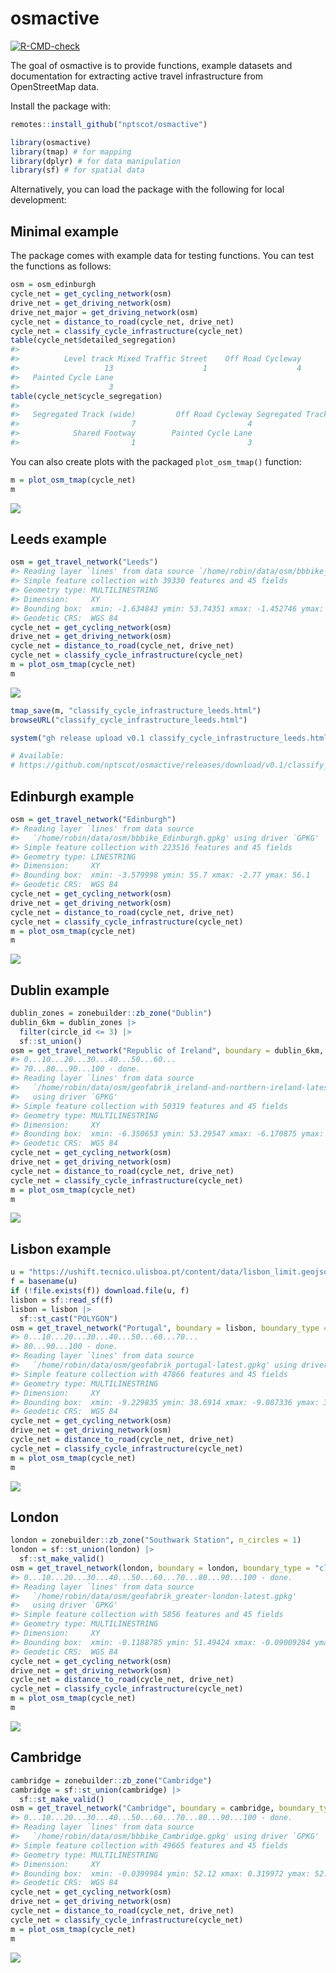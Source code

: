 
<!-- README.md is generated from README.Rmd. Please edit that file -->

# osmactive

<!-- badges: start -->

[![R-CMD-check](https://github.com/nptscot/osmactive/actions/workflows/R-CMD-check.yaml/badge.svg)](https://github.com/nptscot/osmactive/actions/workflows/R-CMD-check.yaml)

<!-- badges: end -->

The goal of osmactive is to provide functions, example datasets and
documentation for extracting active travel infrastructure from
OpenStreetMap data.

Install the package with:

``` r
remotes::install_github("nptscot/osmactive")
```

``` r
library(osmactive)
library(tmap) # for mapping
library(dplyr) # for data manipulation
library(sf) # for spatial data
```

Alternatively, you can load the package with the following for local
development:

## Minimal example

The package comes with example data for testing functions. You can test
the functions as follows:

``` r
osm = osm_edinburgh
cycle_net = get_cycling_network(osm)
drive_net = get_driving_network(osm)
drive_net_major = get_driving_network(osm)
cycle_net = distance_to_road(cycle_net, drive_net)
cycle_net = classify_cycle_infrastructure(cycle_net)
table(cycle_net$detailed_segregation)
#> 
#>          Level track Mixed Traffic Street    Off Road Cycleway 
#>                   13                    1                    4 
#>   Painted Cycle Lane 
#>                    3
table(cycle_net$cycle_segregation)
#> 
#>   Segregated Track (wide)         Off Road Cycleway Segregated Track (narrow) 
#>                         7                         4                         6 
#>            Shared Footway        Painted Cycle Lane 
#>                         1                         3
```

You can also create plots with the packaged `plot_osm_tmap()` function:

``` r
m = plot_osm_tmap(cycle_net)
m
```

![](man/figures/README-minimal_plot_osm-1.png)<!-- -->

## Leeds example

``` r
osm = get_travel_network("Leeds")
#> Reading layer `lines' from data source `/home/robin/data/osm/bbbike_Leeds.gpkg' using driver `GPKG'
#> Simple feature collection with 39330 features and 45 fields
#> Geometry type: MULTILINESTRING
#> Dimension:     XY
#> Bounding box:  xmin: -1.634843 ymin: 53.74351 xmax: -1.452746 ymax: 53.85133
#> Geodetic CRS:  WGS 84
cycle_net = get_cycling_network(osm)
drive_net = get_driving_network(osm)
cycle_net = distance_to_road(cycle_net, drive_net)
cycle_net = classify_cycle_infrastructure(cycle_net)
m = plot_osm_tmap(cycle_net)
m
```

![](man/figures/README-leeds-1.png)<!-- -->

``` r
tmap_save(m, "classify_cycle_infrastructure_leeds.html")
browseURL("classify_cycle_infrastructure_leeds.html")

system("gh release upload v0.1 classify_cycle_infrastructure_leeds.html --clobber")

# Available:
# https://github.com/nptscot/osmactive/releases/download/v0.1/classify_cycle_infrastructure_leeds.html
```

## Edinburgh example

``` r
osm = get_travel_network("Edinburgh")
#> Reading layer `lines' from data source 
#>   `/home/robin/data/osm/bbbike_Edinburgh.gpkg' using driver `GPKG'
#> Simple feature collection with 223516 features and 45 fields
#> Geometry type: LINESTRING
#> Dimension:     XY
#> Bounding box:  xmin: -3.579998 ymin: 55.7 xmax: -2.77 ymax: 56.1
#> Geodetic CRS:  WGS 84
cycle_net = get_cycling_network(osm)
drive_net = get_driving_network(osm)
cycle_net = distance_to_road(cycle_net, drive_net)
cycle_net = classify_cycle_infrastructure(cycle_net)
m = plot_osm_tmap(cycle_net)
m
```

![](man/figures/README-edinburgh-1.png)<!-- -->

<!-- Save an interactive version of the map to check the resu lts as follows: -->

## Dublin example

``` r
dublin_zones = zonebuilder::zb_zone("Dublin")
dublin_6km = dublin_zones |>
  filter(circle_id <= 3) |>
  sf::st_union()
osm = get_travel_network("Republic of Ireland", boundary = dublin_6km, boundary_type = "clipsrc")
#> 0...10...20...30...40...50...60...
#> 70...80...90...100 - done.
#> Reading layer `lines' from data source 
#>   `/home/robin/data/osm/geofabrik_ireland-and-northern-ireland-latest.gpkg' 
#>   using driver `GPKG'
#> Simple feature collection with 50319 features and 45 fields
#> Geometry type: MULTILINESTRING
#> Dimension:     XY
#> Bounding box:  xmin: -6.350653 ymin: 53.29547 xmax: -6.170875 ymax: 53.40329
#> Geodetic CRS:  WGS 84
cycle_net = get_cycling_network(osm)
drive_net = get_driving_network(osm)
cycle_net = distance_to_road(cycle_net, drive_net)
cycle_net = classify_cycle_infrastructure(cycle_net)
m = plot_osm_tmap(cycle_net)
m
```

![](man/figures/README-dublin-1.png)<!-- -->

## Lisbon example

``` r
u = "https://ushift.tecnico.ulisboa.pt/content/data/lisbon_limit.geojson"
f = basename(u)
if (!file.exists(f)) download.file(u, f)
lisbon = sf::read_sf(f)
lisbon = lisbon |>
  sf::st_cast("POLYGON")
osm = get_travel_network("Portugal", boundary = lisbon, boundary_type = "clipsrc", force_vectortranslate = TRUE)
#> 0...10...20...30...40...50...60...70...
#> 80...90...100 - done.
#> Reading layer `lines' from data source 
#>   `/home/robin/data/osm/geofabrik_portugal-latest.gpkg' using driver `GPKG'
#> Simple feature collection with 47866 features and 45 fields
#> Geometry type: MULTILINESTRING
#> Dimension:     XY
#> Bounding box:  xmin: -9.229835 ymin: 38.6914 xmax: -9.087336 ymax: 38.79747
#> Geodetic CRS:  WGS 84
cycle_net = get_cycling_network(osm)
drive_net = get_driving_network(osm)
cycle_net = distance_to_road(cycle_net, drive_net)
cycle_net = classify_cycle_infrastructure(cycle_net)
m = plot_osm_tmap(cycle_net)
m
```

![](man/figures/README-lisbon-1.png)<!-- -->

## London

``` r
london = zonebuilder::zb_zone("Southwark Station", n_circles = 1)
london = sf::st_union(london) |>
  sf::st_make_valid()
osm = get_travel_network(london, boundary = london, boundary_type = "clipsrc")
#> 0...10...20...30...40...50...60...70...80...90...100 - done.
#> Reading layer `lines' from data source 
#>   `/home/robin/data/osm/geofabrik_greater-london-latest.gpkg' 
#>   using driver `GPKG'
#> Simple feature collection with 5856 features and 45 fields
#> Geometry type: MULTILINESTRING
#> Dimension:     XY
#> Bounding box:  xmin: -0.1188785 ymin: 51.49424 xmax: -0.09009284 ymax: 51.51222
#> Geodetic CRS:  WGS 84
cycle_net = get_cycling_network(osm)
drive_net = get_driving_network(osm)
cycle_net = distance_to_road(cycle_net, drive_net)
cycle_net = classify_cycle_infrastructure(cycle_net)
m = plot_osm_tmap(cycle_net)
m
```

![](man/figures/README-london-1.png)<!-- -->

## Cambridge

``` r
cambridge = zonebuilder::zb_zone("Cambridge")
cambridge = sf::st_union(cambridge) |>
  sf::st_make_valid()
osm = get_travel_network("Cambridge", boundary = cambridge, boundary_type = "clipsrc")
#> 0...10...20...30...40...50...60...70...80...90...100 - done.
#> Reading layer `lines' from data source 
#>   `/home/robin/data/osm/bbbike_Cambridge.gpkg' using driver `GPKG'
#> Simple feature collection with 49665 features and 45 fields
#> Geometry type: MULTILINESTRING
#> Dimension:     XY
#> Bounding box:  xmin: -0.0399984 ymin: 52.12 xmax: 0.319972 ymax: 52.28
#> Geodetic CRS:  WGS 84
cycle_net = get_cycling_network(osm)
drive_net = get_driving_network(osm)
cycle_net = distance_to_road(cycle_net, drive_net)
cycle_net = classify_cycle_infrastructure(cycle_net)
m = plot_osm_tmap(cycle_net)
m
```

![](man/figures/README-cambridge-1.png)<!-- -->
